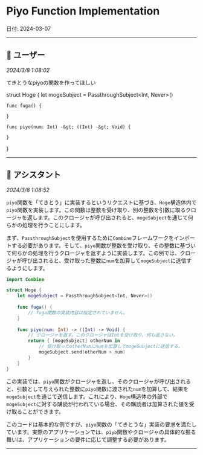 # Piyo Function Implementation

日付: 2024-03-07

---

## 👤 ユーザー
*2024/3/8 1:08:02*

てきとうなpiyoの関数を作ってほしい

struct Hoge {
    let mogeSubject = PassthroughSubject&lt;Int, Never&gt;()
    
    func fuga() {
        
    }
    
    func piyo(num: Int) -&gt; ((Int) -&gt; Void) {
        
    }
}

---

## 🤖 アシスタント
*2024/3/8 1:08:52*

`piyo`関数を「てきとう」に実装するというリクエストに基づき、`Hoge`構造体内で`piyo`関数を実装します。この関数は整数を受け取り、別の整数を引数に取るクロージャを返します。このクロージャが呼び出されると、`mogeSubject`を通じて何らかの処理を行うことにします。

まず、`PassthroughSubject`を使用するために`Combine`フレームワークをインポートする必要があります。そして、`piyo`関数が整数を受け取り、その整数に基づいて何らかの処理を行うクロージャを返すように実装します。この例では、クロージャが呼び出されると、受け取った整数に`num`を加算して`mogeSubject`に送信するようにします。

```swift
import Combine

struct Hoge {
    let mogeSubject = PassthroughSubject<Int, Never>()
    
    func fuga() {
        // fuga関数の実装内容は指定されていません。
    }
    
    func piyo(num: Int) -> ((Int) -> Void) {
        // クロージャを返す。このクロージャはIntを受け取り、何も返さない。
        return { [mogeSubject] otherNum in
            // 受け取ったotherNumにnumを加算してmogeSubjectに送信する。
            mogeSubject.send(otherNum + num)
        }
    }
}
```

この実装では、`piyo`関数がクロージャを返し、そのクロージャが呼び出されると、引数として与えられた整数に`piyo`関数に渡された`num`を加算して、結果を`mogeSubject`を通じて送信します。これにより、`Hoge`構造体の外部で`mogeSubject`に対する購読が行われている場合、その購読者は加算された値を受け取ることができます。

このコードは基本的な例ですが、`piyo`関数の「てきとうな」実装の要求を満たしています。実際のアプリケーションでは、`piyo`関数やクロージャの具体的な振る舞いは、アプリケーションの要件に応じて調整する必要があります。

---
